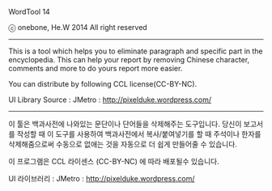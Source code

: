 WordTool 14

ⓒ onebone, He.W 2014 All right reserved

----

This is a tool which helps you to eliminate paragraph and specific part in the encyclopedia. 
This can help your report by removing Chinese character, comments and more to do yours report more easier.

You can distribute by following CCL license(CC-BY-NC).

UI Library Source : JMetro : http://pixelduke.wordpress.com/

----

이 툴은 백과사전에 나와있는 문단이나 단어들을 삭제해주는 도구입니다.
당신이 보고서를 작성할 때 이 도구를 사용하여 백과사전에서 복사/붙여넣기를 할 때 주석이나 한자를 삭제해줌으로써 
수동으로 없애는 것을 자동으로 더 쉽게 만들어줄 수 있습니다.


이 프로그램은 CCL 라이센스 (CC-BY-NC) 에 따라 배포될수 있습니다.

UI 라이브러리 : JMetro : http://pixelduke.wordpress.com/
